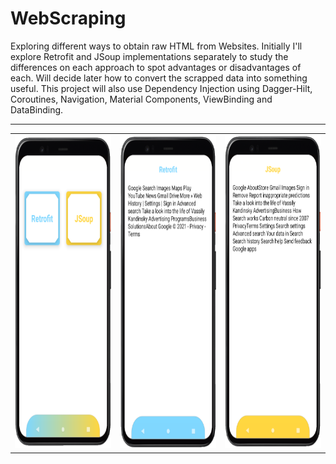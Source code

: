 # WebScraping
Exploring different ways to obtain raw HTML from Websites. Initially I'll explore Retrofit and JSoup implementations separately to study the differences on each approach to spot advantages or disadvantages of each. Will decide later how to convert the scrapped data into something useful. This project will also use Dependency Injection using Dagger-Hilt, Coroutines, Navigation, Material Components, ViewBinding and DataBinding.
<br>
<hr>
 <table style="boder: 1px solid white";>
  <tr>
  <th><img src="https://github.com/RysanekRivera/WebScraping/blob/master/webscraping_1.png" width="250" height="500"></th>
  <th><img src="https://github.com/RysanekRivera/WebScraping/blob/master/webscraping_2.png" width="250" height="500"></th>
  <th><img src="https://github.com/RysanekRivera/WebScraping/blob/master/webscraping_3.png" width="250" height="500"></th>
 </tr>
 </table>
  

